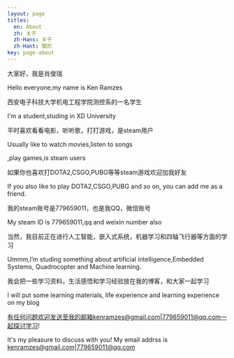 ```yaml
---
layout: page
titles:
  en: About
  zh: 关于
  zh-Hans: 关于
  zh-Hant: 關於
key: page-about
---
```


大家好，我是肖俊瑞

Hello everyone,my name is Ken Ramzes

西安电子科技大学机电工程学院测控系的一名学生

I'm a student,studing in XD University

平时喜欢看看电影，听听歌，打打游戏，是steam用户

Usually like to watch movies,listen to songs

,play games,is steam users

如果你也喜欢打DOTA2,CSGO,PUBG等等steam游戏欢迎加我好友

If you also like to play DOTA2,CSGO,PUBG and so on,
you can add me as a friend.

我的steam账号是779659011，也是我QQ，微信账号

My steam ID is 779659011,qq and weixin number also

当然，我目前正在进行人工智能，嵌入式系统，机器学习和四轴飞行器等方面的学习

Ummm,I’m studing something about artificial intelligence,Embedded Systems,
Quadrocopter and Machine learning.

我会把一些学习资料，生活感悟和学习经验放在我的博客，和大家一起学习

I will put some learning materials, life experience and learning experience on my blog

有任何问题欢迎发送至我的邮箱kenramzes@gmail.com|779659011@qq.com一起探讨学习!

It's my pleasure to discuss with you!
My email addrss is kenramzes@gmail.com|779659011@qq.com

